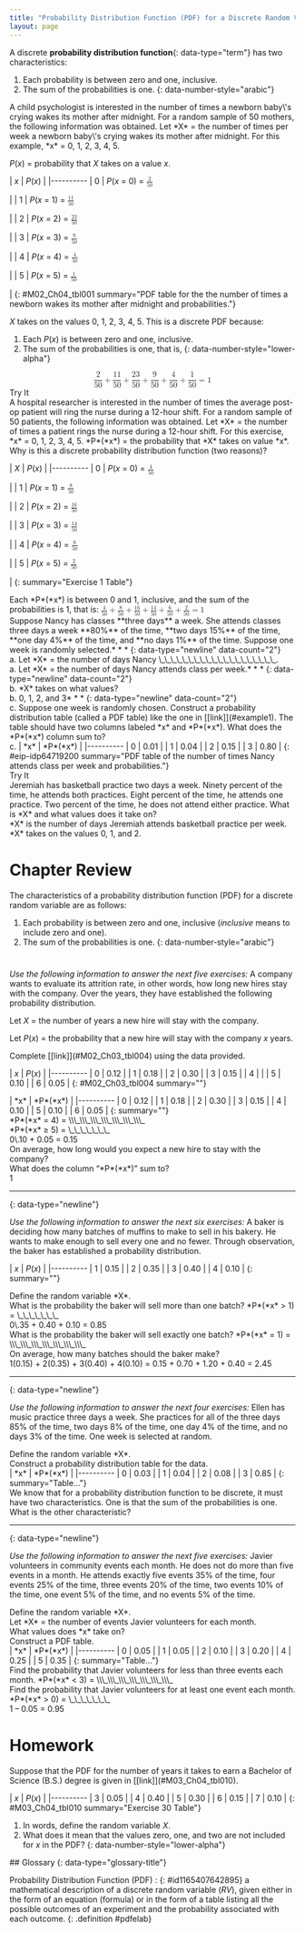 ```yaml
---
title: "Probability Distribution Function (PDF) for a Discrete Random Variable"
layout: page
---
```



A discrete **probability distribution function**{: data-type="term"} has two characteristics:

1.  Each probability is between zero and one, inclusive.
2.  The sum of the probabilities is one.
{: data-number-style="arabic"}

<div data-type="example" class="example" id="example1" markdown="1">
A child psychologist is interested in the number of times a newborn baby\'s crying wakes its mother after midnight. For a random sample of 50 mothers, the following information was obtained. Let *X* = the number of times per week a newborn baby\'s crying wakes its mother after midnight. For this example, *x* = 0, 1, 2, 3, 4, 5.

*P*(*x*) = probability that *X* takes on a value *x*.

| *x* | *P*(*x*) |
|----------
| 0 | *P*(*x* = 0) = <math xmlns="http://www.w3.org/1998/Math/MathML"> <mrow> <mfrac> <mn>2</mn> <mrow> <mn>50</mn> </mrow> </mfrac> </mrow> </math>

 |
| 1 | *P*(*x* = 1) = <math xmlns="http://www.w3.org/1998/Math/MathML"> <mrow> <mfrac> <mn>11</mn> <mrow> <mn>50</mn> </mrow> </mfrac> </mrow> </math>

 |
| 2 | *P*(*x* = 2) = <math xmlns="http://www.w3.org/1998/Math/MathML"> <mrow> <mfrac> <mn>23</mn> <mrow> <mn>50</mn> </mrow> </mfrac> </mrow> </math>

 |
| 3 | *P*(*x* = 3) = <math xmlns="http://www.w3.org/1998/Math/MathML"> <mrow> <mfrac> <mn>9</mn> <mrow> <mn>50</mn> </mrow> </mfrac> </mrow> </math>

 |
| 4 | *P*(*x* = 4) = <math xmlns="http://www.w3.org/1998/Math/MathML"> <mrow> <mfrac> <mn>4</mn> <mrow> <mn>50</mn> </mrow> </mfrac> </mrow> </math>

 |
| 5 | *P*(*x* = 5) = <math xmlns="http://www.w3.org/1998/Math/MathML"> <mrow> <mfrac> <mn>1</mn> <mrow> <mn>50</mn> </mrow> </mfrac> </mrow> </math>

 |
{: #M02_Ch04_tbl001 summary="PDF table for the the number of times a newborn wakes its mother after midnight and probabilities."}

*X* takes on the values 0, 1, 2, 3, 4, 5. This is a discrete PDF because:

1.  Each *P*(*x*) is between zero and one, inclusive.
2.  The sum of the probabilities is one, that is,
{: data-number-style="lower-alpha"}

<div data-type="equation" class="equation" id="fifsum">
<math xmlns="http://www.w3.org/1998/Math/MathML" display="block"> <mrow> <mfrac> <mn>2</mn> <mrow> <mn>50</mn> </mrow> </mfrac> <mo>+</mo><mfrac> <mrow> <mn>11</mn> </mrow> <mrow> <mn>50</mn> </mrow> </mfrac> <mo>+</mo><mfrac> <mrow> <mn>23</mn> </mrow> <mrow> <mn>50</mn> </mrow> </mfrac> <mo>+</mo><mfrac> <mn>9</mn> <mrow> <mn>50</mn> </mrow> </mfrac> <mo>+</mo><mfrac> <mn>4</mn> <mrow> <mn>50</mn> </mrow> </mfrac> <mo>+</mo><mfrac> <mn>1</mn> <mrow> <mn>50</mn> </mrow> </mfrac> <mo>=</mo><mn>1</mn> </mrow> </math>
</div>

</div>

<div data-type="note" data-has-label="true" class="note statistics try" data-label="">
<div data-type="title" class="title">
Try It
</div>
<div data-type="exercise" class="exercise">
<div data-type="problem" class="problem" markdown="1">
A hospital researcher is interested in the number of times the average post-op patient will ring the nurse during a 12-hour shift. For a random sample of 50 patients, the following information was obtained. Let *X* = the number of times a patient rings the nurse during a 12-hour shift. For this exercise, *x* = 0, 1, 2, 3, 4, 5. *P*(*x*) = the probability that *X* takes on value *x*. Why is this a discrete probability distribution function (two reasons)?

| *X* | *P*(*x*) |
|----------
| 0 | *P*(*x* = 0) = <math xmlns="http://www.w3.org/1998/Math/MathML"><mrow><mfrac><mn>4</mn><mrow><mn>50</mn></mrow></mfrac></mrow></math>

 |
| 1 | *P*(*x* = 1) = <math xmlns="http://www.w3.org/1998/Math/MathML"><mrow><mfrac><mn>8</mn><mrow><mn>50</mn></mrow></mfrac></mrow></math>

 |
| 2 | *P*(*x* = 2) = <math xmlns="http://www.w3.org/1998/Math/MathML"><mrow><mfrac><mrow><mn>16</mn></mrow><mrow><mn>50</mn></mrow></mfrac></mrow></math>

 |
| 3 | *P*(*x* = 3) = <math xmlns="http://www.w3.org/1998/Math/MathML"><mrow><mfrac><mrow><mn>14</mn></mrow><mrow><mn>50</mn></mrow></mfrac></mrow> </math>

 |
| 4 | *P*(*x* = 4) = <math xmlns="http://www.w3.org/1998/Math/MathML"><mrow><mfrac><mn>6</mn><mrow><mn>50</mn></mrow></mfrac></mrow></math>

 |
| 5 | *P*(*x* = 5) = <math xmlns="http://www.w3.org/1998/Math/MathML"><semantics><mrow><mfrac><mn>2</mn><mrow><mn>50</mn></mrow></mfrac></mrow></semantics></math>

 |
{: summary="Exercise 1 Table"}

</div>
<div data-type="solution" class="solution solutions" markdown="1">
Each *P*(*x*) is between 0 and 1, inclusive, and the sum of the probabilities is 1, that is: <math xmlns="http://www.w3.org/1998/Math/MathML"> <mrow> <mfrac> <mn>4</mn> <mrow> <mn>50</mn> </mrow> </mfrac> <mo>+</mo><mfrac> <mn>8</mn> <mrow> <mn>50</mn> </mrow> </mfrac> <mo>+</mo><mfrac> <mrow> <mn>16</mn> </mrow> <mrow> <mn>50</mn> </mrow> </mfrac> <mo>+</mo><mfrac> <mrow> <mn>14</mn> </mrow> <mrow> <mn>50</mn> </mrow> </mfrac> <mo>+</mo><mfrac> <mn>6</mn> <mrow> <mn>50</mn> </mrow> </mfrac> <mo>+</mo><mfrac> <mn>2</mn> <mrow> <mn>50</mn> </mrow> </mfrac> <mo>=</mo><mn>1</mn> </mrow> </math>

</div>
</div>
</div>

<div data-type="example" class="example" id="element-852" markdown="1">
Suppose Nancy has classes **three days** a week. She attends classes three days a week **80%** of the time, **two days 15%** of the time, **one day 4%** of the time, and **no days 1%** of the time. Suppose one week is randomly selected.* * *
{: data-type="newline" data-count="2"}

<div data-type="exercise" class="exercise" id="eip-466">
<div data-type="problem" class="problem" id="eip-idp158961632" markdown="1">
a. Let *X* = the number of days Nancy \_\_\_\_\_\_\_\_\_\_\_\_\_\_\_\_\_\_\_\_.

</div>
<div data-type="solution" class="solution" id="eip-idp214323360" markdown="1">
a. Let *X* = the number of days Nancy attends class per week.* * *
{: data-type="newline" data-count="2"}

</div>
</div>
<div data-type="exercise" class="exercise" id="eip-694">
<div data-type="problem" class="problem" id="eip-idp2555296" markdown="1">
b. *X* takes on what values?

</div>
<div data-type="solution" class="solution" id="eip-idm30850864" markdown="1">
b. 0, 1, 2, and 3* * *
{: data-type="newline" data-count="2"}

</div>
</div>
<div data-type="exercise" class="exercise" id="eip-439">
<div data-type="problem" class="problem" id="eip-idp58531312" markdown="1">
c. Suppose one week is randomly chosen. Construct a probability distribution table (called a PDF table) like the one in [[link]](#example1). The table should have two columns labeled *x* and *P*(*x*). What does the *P*(*x*) column sum to?

</div>
<div data-type="solution" class="solution" id="eip-idp64718704" markdown="1">
c. | *x* | *P*(*x*) |
|----------
| 0 | 0.01 |
| 1 | 0.04 |
| 2 | 0.15 |
| 3 | 0.80 |
{: #eip-idp64719200 summary="PDF table of the number of times Nancy attends class per week and probabilities."}

</div>
</div>
</div>

<div data-type="note" data-has-label="true" class="note statistics try" data-label="">
<div data-type="title" class="title">
Try It
</div>
<div data-type="exercise" class="exercise">
<div data-type="problem" class="problem" markdown="1">
Jeremiah has basketball practice two days a week. Ninety percent of the time, he attends both practices. Eight percent of the time, he attends one practice. Two percent of the time, he does not attend either practice. What is *X* and what values does it take on?

</div>
<div data-type="solution" class="solution solutions" markdown="1">
*X* is the number of days Jeremiah attends basketball practice per week. *X* takes on the values 0, 1, and 2.

</div>
</div>
</div>

# Chapter Review

The characteristics of a probability distribution function (PDF) for a discrete random variable are as follows:

1.  Each probability is between zero and one, inclusive (*inclusive* means to include zero and one).
2.  The sum of the probabilities is one.
{: data-number-style="arabic"}

# 

*Use the following information to answer the next five exercises:* A company wants to evaluate its attrition rate, in other words, how long new hires stay with the company. Over the years, they have established the following probability distribution.

Let *X* = the number of years a new hire will stay with the company.

Let *P*(*x*) = the probability that a new hire will stay with the company *x* years.

<div data-type="exercise" class="exercise">
<div data-type="problem" class="problem" markdown="1">
Complete [[link]](#M02_Ch03_tbl004) using the data provided.

| *x* | *P*(*x*) |
|----------
| 0 | 0.12 |
| 1 | 0.18 |
| 2 | 0.30 |
| 3 | 0.15 |
| 4 |  |
| 5 | 0.10 |
| 6 | 0.05 |
{: #M02_Ch03_tbl004 summary=""}

</div>
<div data-type="solution" class="solution" markdown="1">
| *x* | *P*(*x*) |
|----------
| 0 | 0.12 |
| 1 | 0.18 |
| 2 | 0.30 |
| 3 | 0.15 |
| 4 | 0.10 |
| 5 | 0.10 |
| 6 | 0.05 |
{: summary=""}

</div>
</div>

<div data-type="exercise" class="exercise" markdown="1">
<div data-type="problem" class="problem" markdown="1">
*P*(*x* = 4) = \\\_\\\_\\\_\\\_\\\_\\\_\\\_

</div>
<!-- <solution id="fs-idm8550336">
<para id="fs-idp109017952">0.10</para></solution> -->

</div>

<div data-type="exercise" class="exercise">
<div data-type="problem" class="problem" markdown="1">
*P*(*x* ≥ 5) = \_\_\_\_\_\_\_

</div>
<div data-type="solution" class="solution" markdown="1">
0\.10 + 0.05 = 0.15

</div>
</div>

<div data-type="exercise" class="exercise" markdown="1">
<div data-type="problem" class="problem" markdown="1">
On average, how long would you expect a new hire to stay with the company?

</div>
<!-- <solution id="fs-idm42046896">
<para id="fs-idm60500016">0 + 0.18 + 0.60 + 0.45 + 0.40 + 0.50 + 0.30 = 2.43 years</para></solution> -->

</div>

<div data-type="exercise" class="exercise">
<div data-type="problem" class="problem" markdown="1">
What does the column “*P*(*x*)” sum to?

</div>
<div data-type="solution" class="solution" markdown="1">
1

</div>
</div>

* * *
{: data-type="newline"}

*Use the following information to answer the next six exercises:* A baker is deciding how many batches of muffins to make to sell in his bakery. He wants to make enough to sell every one and no fewer. Through observation, the baker has established a probability distribution.

| *x* | *P*(*x*) |
|----------
| 1 | 0.15 |
| 2 | 0.35 |
| 3 | 0.40 |
| 4 | 0.10 |
{: summary=""}

<div data-type="exercise" class="exercise" markdown="1">
<div data-type="problem" class="problem" markdown="1">
Define the random variable *X*.

</div>
<!-- <solution id="fs-idm3118640"><para id="fs-idm66349888">Let <emphasis effect="italics">X</emphasis> = the number of batches that the baker will sell.</para></solution> -->

</div>

<div data-type="exercise" class="exercise">
<div data-type="problem" class="problem" markdown="1">
What is the probability the baker will sell more than one batch? *P*(*x* &gt; 1) = \_\_\_\_\_\_\_

</div>
<div data-type="solution" class="solution" markdown="1">
0\.35 + 0.40 + 0.10 = 0.85

</div>
</div>

<div data-type="exercise" class="exercise" markdown="1">
<div data-type="problem" class="problem" markdown="1">
What is the probability the baker will sell exactly one batch? *P*(*x* = 1) = \\\_\\\_\\\_\\\_\\\_\\\_\\\_

</div>
<!-- <solution id="fs-idp10419040">
<para id="fs-idm18762736">0.15</para>
</solution> -->

</div>

<div data-type="exercise" class="exercise">
<div data-type="problem" class="problem" markdown="1">
On average, how many batches should the baker make?

</div>
<div data-type="solution" class="solution" markdown="1">
1(0.15) + 2(0.35) + 3(0.40) + 4(0.10) = 0.15 + 0.70 + 1.20 + 0.40 = 2.45

</div>
</div>

* * *
{: data-type="newline"}

*Use the following information to answer the next four exercises:* Ellen has music practice three days a week. She practices for all of the three days 85% of the time, two days 8% of the time, one day 4% of the time, and no days 3% of the time. One week is selected at random.

<div data-type="exercise" class="exercise" markdown="1">
<div data-type="problem" class="problem" markdown="1">
Define the random variable *X*.

</div>
<!-- <solution id="fs-idp17316544">
<para id="fs-idp31866688">Let <emphasis effect="italics">X</emphasis> = the number of days Ellen attends practice per week.</para>
</solution> -->

</div>

<div data-type="exercise" class="exercise">
<div data-type="problem" class="problem" markdown="1">
Construct a probability distribution table for the data.

</div>
<div data-type="solution" class="solution" markdown="1">
| *x* | *P*(*x*) |
|----------
| 0 | 0.03 |
| 1 | 0.04 |
| 2 | 0.08 |
| 3 | 0.85 |
{: summary="Table..."}

</div>
</div>

<div data-type="exercise" class="exercise" markdown="1">
<div data-type="problem" class="problem" markdown="1">
We know that for a probability distribution function to be discrete, it must have two characteristics. One is that the sum of the probabilities is one. What is the other characteristic?

</div>
<!-- <solution id="fs-idm2771440">
<para id="fs-idp5181696">Each probability is between zero and one, inclusive.</para>
</solution> -->

</div>

* * *
{: data-type="newline"}

*Use the following information to answer the next five exercises:* Javier volunteers in community events each month. He does not do more than five events in a month. He attends exactly five events 35% of the time, four events 25% of the time, three events 20% of the time, two events 10% of the time, one event 5% of the time, and no events 5% of the time.

<div data-type="exercise" class="exercise">
<div data-type="problem" class="problem" markdown="1">
Define the random variable *X*.

</div>
<div data-type="solution" class="solution" markdown="1">
Let *X* = the number of events Javier volunteers for each month.

</div>
</div>

<div data-type="exercise" class="exercise" markdown="1">
<div data-type="problem" class="problem" markdown="1">
What values does *x* take on?

</div>
<!-- <solution id="fs-idm3527216">
<para id="fs-idp5781360">0, 1, 2, 3, 4, 5</para>
</solution> -->

</div>

<div data-type="exercise" class="exercise">
<div data-type="problem" class="problem" markdown="1">
Construct a PDF table.

</div>
<div data-type="solution" class="solution" markdown="1">
| *x* | *P*(*x*) |
|----------
| 0 | 0.05 |
| 1 | 0.05 |
| 2 | 0.10 |
| 3 | 0.20 |
| 4 | 0.25 |
| 5 | 0.35 |
{: summary="Table..."}

</div>
</div>

<div data-type="exercise" class="exercise" markdown="1">
<div data-type="problem" class="problem" markdown="1">
Find the probability that Javier volunteers for less than three events each month. *P*(*x* &lt; 3) = \\\_\\\_\\\_\\\_\\\_\\\_\\\_

</div>
<!-- <solution id="fs-idp58199168">
<para id="fs-idm17855008">0.05 + 0.05 + 0.10 = 0.20</para>
</solution> -->

</div>

<div data-type="exercise" class="exercise">
<div data-type="problem" class="problem" markdown="1">
Find the probability that Javier volunteers for at least one event each month. *P*(*x* &gt; 0) = \_\_\_\_\_\_\_

</div>
<div data-type="solution" class="solution" markdown="1">
1 – 0.05 = 0.95

</div>
</div>

# Homework

<div data-type="exercise" class="exercise">
<div data-type="problem" class="problem" markdown="1">
Suppose that the PDF for the number of years it takes to earn a Bachelor of Science (B.S.) degree is given in [[link]](#M03_Ch04_tbl010).

| *x* | *P*(*x*) |
|----------
| 3 | 0.05 |
| 4 | 0.40 |
| 5 | 0.30 |
| 6 | 0.15 |
| 7 | 0.10 |
{: #M03_Ch04_tbl010 summary="Exercise 30 Table"}

1.  In words, define the random variable *X*.
2.  What does it mean that the values zero, one, and two are not included for *x* in the PDF?
{: data-number-style="lower-alpha"}

</div>
</div>

<div data-type="glossary" markdown="1">
## Glossary
{: data-type="glossary-title"}

Probability Distribution Function (PDF)
: {: #id1165407642895} a mathematical description of a discrete random variable (*RV*), given either in the form of an equation (formula) or in the form of a table listing all the possible outcomes of an experiment and the probability associated with each outcome.
{: .definition #pdfelab}

</div>

